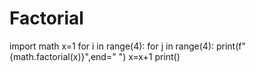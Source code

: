 # Factorial
import math
x=1
for i in range(4):
  for j in range(4):
    print(f"{math.factorial(x)}",end="    ")
    x=x+1 
  print()
